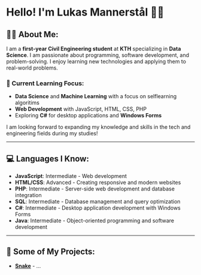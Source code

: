 # Hello! I'm Lukas Mannerstål 👨‍💻

## 👨‍🎓 About Me:
I am a **first-year Civil Engineering student** at **KTH** specializing in **Data Science**. I am passionate about programming, software development, and problem-solving. I enjoy learning new technologies and applying them to real-world problems.

### 🚀 Current Learning Focus:
- **Data Science** and **Machine Learning** with a focus on selflearning algoritims
- **Web Development** with JavaScript, HTML, CSS, PHP
- Exploring **C#** for desktop applications and **Windows Forms**
  
I am looking forward to expanding my knowledge and skills in the tech and engineering fields during my studies!

---

## 💻 Languages I Know:

- **JavaScript**: Intermediate - Web development
- **HTML/CSS**: Advanced - Creating responsive and modern websites
- **PHP**: Intermediate - Server-side web development and database integration
- **SQL**: Intermediate - Database management and query optimization
- **C#**: Intermediate - Desktop application development with Windows Forms
- **Java**: Intermediate - Object-oriented programming and software development

---

## 📂 Some of My Projects:

- **[Snake](https://github.com/lukasmannerstal/Snake)** - ...
